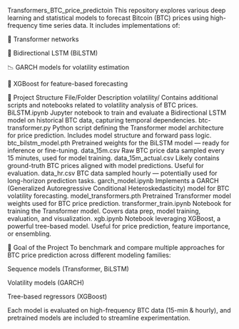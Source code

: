 Transformers_BTC_price_predictoin
This repository explores various deep learning and statistical models to forecast Bitcoin (BTC) prices using high-frequency time series data.
It includes implementations of:

🧠 Transformer networks

🔁 Bidirectional LSTM (BiLSTM)

📉 GARCH models for volatility estimation

🌲 XGBoost for feature-based forecasting

📁 Project Structure
File/Folder	Description
volatility/	Contains additional scripts and notebooks related to volatility analysis of BTC prices.
BiLSTM.ipynb	Jupyter notebook to train and evaluate a Bidirectional LSTM model on historical BTC data, capturing temporal dependencies.
btc-transformer.py	Python script defining the Transformer model architecture for price prediction. Includes model structure and forward pass logic.
btc_bilstm_model.pth	Pretrained weights for the BiLSTM model — ready for inference or fine-tuning.
data_15m.csv	Raw BTC price data sampled every 15 minutes, used for model training.
data_15m_actual.csv	Likely contains ground-truth BTC prices aligned with model predictions. Useful for evaluation.
data_hr.csv	BTC data sampled hourly — potentially used for long-horizon prediction tasks.
garch_model.ipynb	Implements a GARCH (Generalized Autoregressive Conditional Heteroskedasticity) model for BTC volatility forecasting.
model_transformers.pth	Pretrained Transformer model weights used for BTC price prediction.
transformer_train.ipynb	Notebook for training the Transformer model. Covers data prep, model training, evaluation, and visualization.
xgb.ipynb	Notebook leveraging XGBoost, a powerful tree-based model. Useful for price prediction, feature importance, or ensembling.

🧪 Goal of the Project
To benchmark and compare multiple approaches for BTC price prediction across different modeling families:

Sequence models (Transformer, BiLSTM)

Volatility models (GARCH)

Tree-based regressors (XGBoost)

Each model is evaluated on high-frequency BTC data (15-min & hourly), and pretrained models are included to streamline experimentation.
